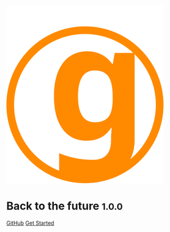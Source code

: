 ![logo](_media/logo.min.svg)

# Back to the future <small>1.0.0</small>

[GitHub](//gitlab.com/gaspacchio/back-to-the-future)
[Get Started](#todo)

<!-- background color -->

<!-- ![color](#f0f0f0) -->
